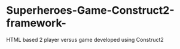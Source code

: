 # Superheroes-Game-Construct2-framework-
HTML based 2 player versus game developed using Construct2
